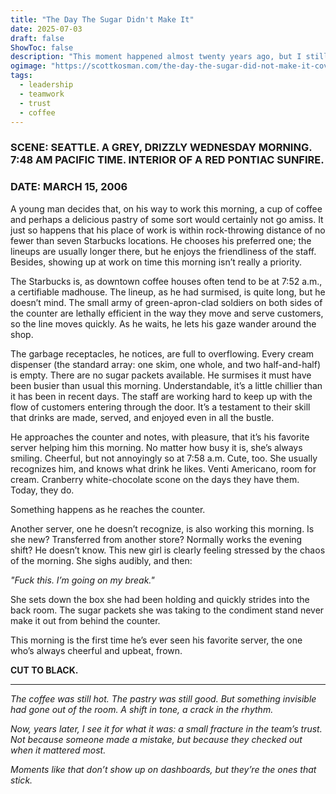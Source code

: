 ```yaml
---
title: "The Day The Sugar Didn't Make It"
date: 2025-07-03
draft: false
ShowToc: false
description: "This moment happened almost twenty years ago, but I still think about it whenever I’m leading a team under pressure."
ogimage: "https://scottkosman.com/the-day-the-sugar-did-not-make-it-cover.png"
tags:
  - leadership
  - teamwork
  - trust
  - coffee
---
```


### SCENE: SEATTLE. A GREY, DRIZZLY WEDNESDAY MORNING. 7:48 AM PACIFIC TIME. INTERIOR OF A RED PONTIAC SUNFIRE.
### DATE: MARCH 15, 2006

A young man decides that, on his way to work this morning, a cup of coffee and perhaps a delicious pastry of some sort would certainly not go amiss. It just so happens that his place of work is within rock-throwing distance of no fewer than seven Starbucks locations. He chooses his preferred one; the lineups are usually longer there, but he enjoys the friendliness of the staff. Besides, showing up at work on time this morning isn’t really a priority.

The Starbucks is, as downtown coffee houses often tend to be at 7:52 a.m., a certifiable madhouse. The lineup, as he had surmised, is quite long, but he doesn’t mind. The small army of green-apron-clad soldiers on both sides of the counter are lethally efficient in the way they move and serve customers, so the line moves quickly. As he waits, he lets his gaze wander around the shop.

The garbage receptacles, he notices, are full to overflowing. Every cream dispenser (the standard array: one skim, one whole, and two half-and-half) is empty. There are no sugar packets available. He surmises it must have been busier than usual this morning. Understandable, it’s a little chillier than it has been in recent days. The staff are working hard to keep up with the flow of customers entering through the door. It’s a testament to their skill that drinks are made, served, and enjoyed even in all the bustle.

He approaches the counter and notes, with pleasure, that it’s his favorite server helping him this morning. No matter how busy it is, she’s always smiling. Cheerful, but not annoyingly so at 7:58 a.m. Cute, too. She usually recognizes him, and knows what drink he likes. Venti Americano, room for cream. Cranberry white-chocolate scone on the days they have them. Today, they do.

Something happens as he reaches the counter.

Another server, one he doesn’t recognize, is also working this morning. Is she new? Transferred from another store? Normally works the evening shift? He doesn’t know. This new girl is clearly feeling stressed by the chaos of the morning. She sighs audibly, and then:

_"Fuck this. I’m going on my break."_

She sets down the box she had been holding and quickly strides into the back room. The sugar packets she was taking to the condiment stand never make it out from behind the counter.

This morning is the first time he’s ever seen his favorite server, the one who’s always cheerful and upbeat, frown.

**CUT TO BLACK.**

---

_The coffee was still hot. The pastry was still good. But something invisible had gone out of the room. A shift in tone, a crack in the rhythm._

_Now, years later, I see it for what it was: a small fracture in the team’s trust. Not because someone made a mistake, but because they checked out when it mattered most._

_Moments like that don’t show up on dashboards, but they’re the ones that stick._